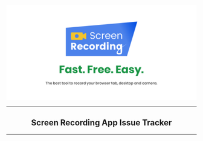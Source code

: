 <p align="center">
  <img src="https://raw.githubusercontent.com/screenrecordingapp/issue-tracker/master/images/banner.png" width="600px"/>
</p>
<hr/>
 <h2 align="center">Screen Recording App Issue Tracker</h2>
<hr/>